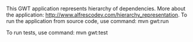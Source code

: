 This GWT application represents hierarchy of dependencies.
More about the application: http://www.alfrescodev.com/hierarchy_representation.
To run the application from source code, use command:
mvn gwt:run

To run tests, use command:
mvn gwt:test